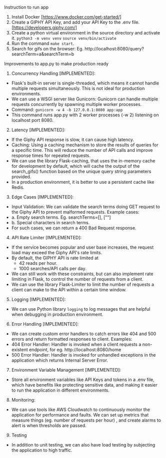 Instruction to run app

1. Install Docker [https://www.docker.com/get-started/]
2. Create a GIPHY API Key, and add your API Key to the .env file. [https://developers.giphy.com/]
3. Create a python virtual environment in the source directory and activate it.
`python3 -m venv venv`
`source venv/bin/activate`
4. Run the command `make start`.
5. Search for gifs on the browser: Eg. http://localhost:8080/query?searchTerm=a&searchTerm=b

Improvements to app.py to make production ready

1. Concurrency Handling [IMPLEMENTED]:
* Flask's built-in server is single-threaded, which means it cannot handle multiple requests simultaneously. This is not ideal for production environments.
* We can use a WSGI server like Gunicorn: Gunicorn can handle multiple requests concurrently by spawning multiple worker processes.
* Command: `gunicorn -w 4 -b 127.0.0.1:8080 app:app`
* This command runs app.py with 2 worker processes (-w 2) listening on localhost port 8080.

2. Latency [IMPLEMENTED]:
* If the Giphy API response is slow, it can cause high latency.
* Caching: Using a caching mechanism to store the results of queries for a specific time. This will reduce the number of API calls and improve response times for repeated requests.
* We can use the library Flask-caching, that uses the in-memory cache for development by default, which will cache the output of the search_gifs() function based on the unique query string parameters provided.
* In a production environment, it is better to use a persistent cache like Redis.

3. Edge Cases [IMPLEMENTED]:
* Input Validation: We can validate the search terms doing GET request to the Giphy API to prevent malformed requests. Example cases:
* a. Empty search terms. Eg. searchTerms=[], [""]
* b. Special characters in search terms.
* For such cases, we can return a 400 Bad Request response.

4. API Rate Limiter [IMPLEMENTED]:
* If the service becomes popular and user base increases, the request load may exceed the Giphy API's rate limits.
* By default, the GIPHY API is rate limited at
    - 42 reads per hour.
    - 1000 searches/API calls per day.
* We can still work with these constraints, but can also implement rate limiting in Flask, to control the number of requests from a client.
* We can use the library Flask-Limiter to limit the number of requests a client can make to the API within a certain time window.

5. Logging [IMPLEMENTED]:
* We can use Python library `logging` to log messages that are helpful when debugging in production environment.

6. Error Handling [IMPLEMENTED]:
* We can create custom error handlers to catch errors like 404 and 500 errors and return formatted responses to client. Examples:
* 404 Error Handler: Handler is invoked when a client requests a non-existent endpoint, for eg. http://localhost:8080/home
* 500 Error Handler: Handler is invoked for unhandled exceptions in the application which returns Internal Server Error.

7. Environment Variable Management [IMPLEMENTED]:
* Store all environment variables like API Keys and tokens in a .env file, which have benefits like protecting sensitive data, and making it easier to run the application in different environments.

8. Monitoring:
* We can use tools like AWS Cloudwatch to continuously monitor the application for performance and faults. We can set up metrics that measure things (eg. number of requests per hour) , and create alarms to alert is when thresholds are passed.

9. Testing
* In addition to unit testing, we can also have load testing by subjecting the application to high traffic.
